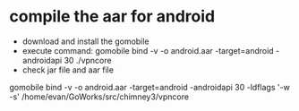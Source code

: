# compile the aar for android 

- download and install the gomobile
- execute command: gomobile bind -v -o android.aar -target=android -androidapi 30 ./vpncore
- check jar file and aar file 

gomobile bind -v -o android.aar -target=android -androidapi 30 -ldflags '-w -s' /home/evan/GoWorks/src/chimney3/vpncore